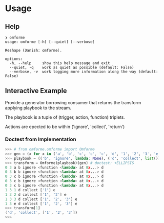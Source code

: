 # Usage

## Help

```console
❯ omforme
usage: omforme [-h] [--quiet] [--verbose]

Reshape (Danish: omforme).

options:
  -h, --help     show this help message and exit
  --quiet, -q    work as quiet as possible (default: False)
  --verbose, -v  work logging more information along the way (default: False)
```

## Interactive Example

Provide a generator borrowing consumer that returns the transform applying playbook to the stream.

The playbook is a tuple of (trigger, action, function) triplets.

Actions are epected to be within ('ignore', 'collect', 'return')

### Doctest from Implementation

```python
>>> # from omforme.omforme import Omforme
>>> gen = (x for x in ('a', 'b', 'c', 'c', 'c', 'd', '1', '2', '3', 'e'))
>>> playbook = (('b', 'ignore', lambda: None), ('d', 'collect', list()), ('e', 'return', lambda: None),)
>>> transform = Omforme(playbook)(gen) # doctest: +ELLIPSIS
0 3 a b ignore <function <lambda> at 0x...> d
0 3 b b ignore <function <lambda> at 0x...> d
0 3 c b ignore <function <lambda> at 0x...> d
0 3 c b ignore <function <lambda> at 0x...> d
0 3 c b ignore <function <lambda> at 0x...> d
1 3 1 d collect ['1'] e
1 3 2 d collect ['1', '2'] e
1 3 3 d collect ['1', '2', '3'] e
1 3 e d collect ['1', '2', '3'] e
>>> transform[1]
('d', 'collect', ['1', '2', '3'])
>>>
```
